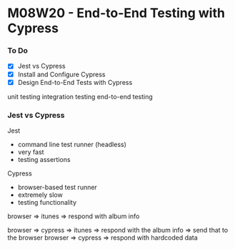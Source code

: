 # M08W20 - End-to-End Testing with Cypress

### To Do
- [x] Jest vs Cypress
- [x] Install and Configure Cypress
- [x] Design End-to-End Tests with Cypress

unit testing
integration testing
end-to-end testing

### Jest vs Cypress
Jest
* command line test runner (headless)
* very fast
* testing assertions

Cypress
* browser-based test runner
* extremely slow
* testing functionality



browser => itunes => respond with album info

browser => cypress => itunes => respond with the album info => send that to the browser
browser => cypress => respond with hardcoded data































